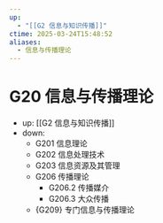```yaml
---
up:
  - "[[G2 信息与知识传播]]"
ctime: 2025-03-24T15:48:52
aliases:
  - 信息与传播理论
---
```


# G20 信息与传播理论

- up: [[G2 信息与知识传播]]
- down:	
	- G201 信息理论
	- G202 信息处理技术
	- G203 信息资源及其管理
	- G206 传播理论
		- G206.2 传播媒介
		- G206.3 大众传播
	- {G209} 专门信息与传播理论
	
